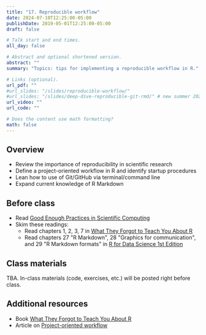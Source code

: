 ```yaml
---
title: "17. Reproducible workflow"
date: 2024-07-10T12:25:00-05:00
publishDate: 2019-05-01T12:25:00-05:00
draft: false

# Talk start and end times.
all_day: false

# Abstract and optional shortened version.
abstract: ""
summary: "Topics: tips for implementing a reproducible workflow in R."

# Links (optional).
url_pdf: ""
#url_slides: "/slides/reproducible-workflow/"
#url_slides: "/slides/deep-dive-reproducible-git-rmd/" # new summer 2024 merges different lectures (git, advanced rmd, and reproducible workflow)
url_video: ""
url_code: ""

# Does the content use math formatting?
math: false
---
```




## Overview

* Review the importance of reproducibility in scientific research
* Define a project-oriented workflow in R and identify startup procedures
* Lean how to use of Git/GitHub via terminal/command line 
* Expand current knowledge of R Markdown

<!-- 
REMINDER SUMMER 2024: add here selected content from deep dive into R Mardown lecture which under syllabus/r-markdown
-->

## Before class

* Read [Good Enough Practices in Scientific Computing](http://journals.plos.org/ploscompbiol/article?id=10.1371/journal.pcbi.1005510)
* Skim these readings:
  * Read chapters 1, 2, 3, 7 in [What They Forgot to Teach You About R](https://rstats.wtf/)
  * Read chapters 27 "R Markdown", 28 "Graphics for communication", and 29 "R Markdown formats" in [R for Data Science 1st Edition](http://r4ds.had.co.nz)

## Class materials

TBA. In-class materials (code, exercises, etc.) will be posted right before class.

<!--
In-class practice instructions are included in the slides for today
--> 

## Additional resources

* Book [What They Forgot to Teach You About R](https://rstats.wtf/)
* Article on [Project-oriented workflow](https://www.tidyverse.org/articles/2017/12/workflow-vs-script/)


<!--
{{% callout note %}}
Run the code below in your console to download the exercises for today.
```r
usethis::use_course("css-materials/reproducible-workflow")
```
{{% /callout %}}
-->

